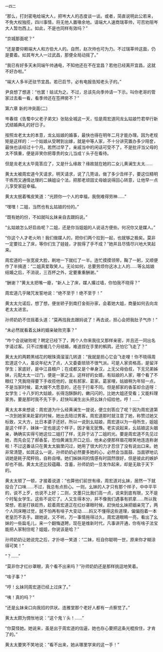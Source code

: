     一四二 

   “那么，打封密电给端大人，把岑大人的态度谈一谈。或者，简直说明此公若来，不免大权独揽，四川事情，将无他人置喙余地。请端大人速商瑞莘帅，可否劝阻岑大人暂勿西上。如此，不是也同样有效吗？”

   “京城那面呢？”

   “还是要仰赖端大人和方伯大人的。自然，赵次帅也可为力。不过瑞莘帅这面，仍是要着。如其岑大人一过武昌，那便全局动摇了。”

   “我已有好多天未同端午帅通电，不知他还在不在宜昌？若他已经离开宜昌，这就不好办啦。”

   “端大人多半还驻节宜昌。若已启节，必有电报告知老头子的。”

   尹良想了想道：“也罢！姑试为之。不过，总该先向季帅请一下示。叫你老哥的管家过去看一看，看季帅还在签押房不？”

   第六章 新的冲突面(二)

   岑春煊《告蜀中父老子弟文》张贴全城这一天，恰是周宏道同龙幺姑娘竹君举行新式结婚典礼的好日子。

   按照龙老太太的本意，龙幺姑娘的婚事，最快也得在明年二月才能办理。因为老规矩是这样的：一个姑娘从受聘到出嫁，就是中等人家，不十分讲究置办多少陪奁，最快也该经过十个月。若然过早了，亲戚当中的闲话可受不了，不是批评当父母的太不慎重，便是非笑你把尊贵的女儿当成丫头子在看待。

   但是龙老太太毕竟答应了，又是什么缘故？缘故就在她的二女儿黄澜生太太……

   黄太太被周宏道今天请求，明天请求，说了几篼话，做了多少丑样子，要这位精明干练而又通情达理的二姨姐设个法，把那老顽固丈母娘说得回心转意，让他早一点儿享受家庭幸福。

   黄太太抿着嘴皮笑道：“光顾你一个人的幸福，我倒难得劳神……”

   “嘿嘿！二姐，当然也有幺姑娘的份的。”

   “既有她的份，不如就叫幺妹亲自去跟妈说。”

   “幺姑娘怎么好启齿呢？二姐，还是你当姐姐的人说话方便些。何况你又是媒人。”

   “你这个人才老火哟！我们做媒人的，把你们两个拉到一起，也就够之极矣。莫非一定要拉上了床，等你们生了娃娃，才脱得了手不成？”她并且尽情尽兴地大笑起来。

   周宏道的一张宽皮大脸，刷地一下就红了一半。连忙摸摸领带，鞠了一躬，又顺便作了半揖道：“二姐真爱取笑人。无论如何，总要劳烦你这冰上人的……等幺姑娘结婚之后，不消说，三百杯之外，定要重重酬谢。”

   “酬谢？”黄太太把嘴一瘪，“新人上了床，媒人撂过墙，你怕我不晓得？”

   周宏道几乎赌咒发誓地说：“绝不至于！绝不至于！”

   黄太太允诺后，想了想，便坐轿子到南打金街孙家，会着她大姐，商量如何去向龙老太太进言。

   孙师奶奶不住摇着头道：“莫再找我去跟妈说了！再去说，担心会把我肚子气炸！”

   “未必然就看着幺妹的姻亲破败完事？”

   “咋个会说破败呢？聘定已经下了，两个人你来我往又那样亲密，并且还一同出名字请过客。只不过推缓几个月结婚，难道捏在手里的鹌鹑，还怕它飞走了？”

   黄太太的两颗黑绒花的眼珠滴溜溜几转道：“我就是担心它会飞走哩！你不晓得周宏道这个人，虽说年纪大了点，人又委委琐琐不很气派。可是人家资格高，是留洋学生；家底好，是中江县粮户；在成都又是个单身汉，上无父母伯叔，下无兄弟姊妹，元配太太一过门，便是一家之主。这样好的女婿，有姑娘的人家，哪个看了不眼红？凭我晓得要下手收揽他的，就有郝家、葛家。葛家哩，姑娘稍为年轻一点，不是当家时候，葛大嫂不大愿意的，还在于行辈不同。但是郝家的香荃却合适呀：女学生；十八岁的大姑娘，长得泡酥酥的，嫩闪闪的，比她大姐还受看；又能料理家务。要是那时我不先下手，赶快叫澜生出头把幺妹介绍给他，哼！……”

   黄太太本来想说：周宏道为什么经黄澜生一提说，便立刻答应了呢？因为周宏道第一次到她家来赴宴的时候，她出去陪过男客。周宏道那时就注意了她，称赞过她又标致，又大方，比日本婆子还好。所以一说到幺姑娘，周宏道以为一母所生，姐姐是这个样子，妹妹一定也是这个样子，因才毫无犹豫。老实说起来，幺姑娘这头姻亲，确确实实得亏她这位二姐打了样，无异于沾了二姐的光。要是周宏道不先见过她，而先会见了郝香荃，恐怕黄澜生开口之后，他未必便那样眉花眼笑地连连称谢啦！不过这番话只在黄太太脑里闪过，她用了很大的力才忍住了没有说出口来。她非常清楚，如其这么一说，孙师奶奶必然要多她的心，必然会当面鼓、当面锣地讥诮她是耗子爬秤钩，自称自哩。她们姊妹间的情感有时固然很好，但是彼此的嫉妒却也不弱。黄太太还比较蕴藉、含蓄，孙师奶奶一旦发作起来，却是无敌于天下的。

   黄太太顿了一顿，才接着说道：“也算他们前世有缘，周宏道对幺妹，居然一下就投合了口味……不过，我总有点担心。一则，幺妹的人才只有那个样子，中中平平的，说不上歹，也说不上好；二则，文墨只比我们高一点，说来到底有限，又不是个时髦女学生。这些不说它了。人又生得本分，并不像我们遇事有抓拿……所以我常想，若是打铁趁热，趁着周宏道正在红纱罩眼时候，赶快给幺妹把姻亲完了，两个人同床睡过觉，就不怕再有啥子大变动……妈又不懂得这些道理，偏偏抱着一本老皇历不丢手。跟她说，又不听。万一事情拖得过久，周宏道眼睛一亮，看出了幺妹的一些扁毛儿，来一个翻悔退聘，现在是维新时代，凡事讲开通，你有啥子法宝能把人家制住呢？姐姐，你说该是哈？”

   孙师奶奶让她说完之后，才扑哧一笑道：“二妹，枉自你聪明一世，原来你才糊涂得可笑！”

   “？……”

   “莫非你才红纱罩眼，真个看不出来吗？”孙师奶奶还是那样挑逗地笑着。

   “啥子事？”

   “哼！幺妹同周宏道已经上过床了。”

   “咦！真的吗？”

   “还是幺妹亲口向我招的供状。连雅堂那个老好人都有一点察觉了。”

   黄太太颇为惆怅地说：“这个鬼丫头！……”

   “你莫怪她。她说来，虽是出于周宏道的估逼，她也存心要把这条光棍拴住，才肯了的。”

   黄太太要笑不笑地说：“看不出来，她从哪里学来的这一手！”

